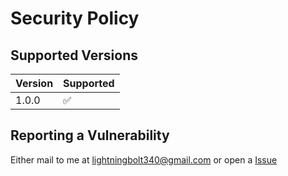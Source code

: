 # Security Policy

## Supported Versions

| Version | Supported          |
|---------| ------------------ |
| 1.0.0   | :white_check_mark: |

## Reporting a Vulnerability

Either mail to me at lightningbolt340@gmail.com or open a [Issue](www.github.com/FlutterFurnitureApp/issues)
